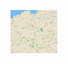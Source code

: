 <a href="https://grupaeurocash.pl/html/mapa-zakupydlaseniora.html"><img src="https://github.com/jachuR/zip_codes/blob/master/images/mapa.jpg" width ="75" title="Click for the larger version." /></a>
